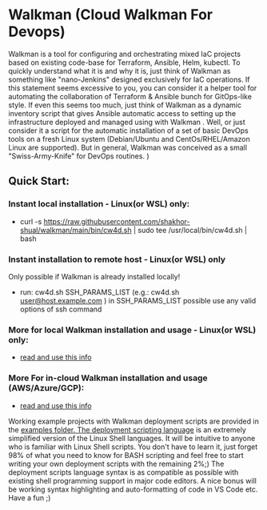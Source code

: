 # Walkman (Cloud Walkman For Devops)

Walkman is a tool for configuring and orchestrating mixed IaC projects
based on existing code-base for Terraform, Ansible, Helm, kubectl. To quickly 
understand what it is and why it is, just think of Walkman as something 
like "nano-Jenkins" designed exclusively for IaC operations. If this statement
seems excessive to you, you can consider it a helper tool for automating the
collaboration of Terraform & Ansible bunch for GitOps-like style. If even this 
seems too much, just think of Walkman as a dynamic inventory script that 
gives Ansible automatic access to setting up the infrastructure deployed 
and managed using with Walkman . Well, or just consider it a script for the 
automatic installation of a set of basic DevOps tools on a fresh Linux system 
(Debian/Ubuntu and CentOs/RHEL/Amazon Linux are supported). But in general, 
Walkman was conceived as a small "Swiss-Army-Knife" for DevOps routines. )

## Quick Start:
### Instant local installation - Linux(or WSL) only:
- curl -s https://raw.githubusercontent.com/shakhor-shual/walkman/main/bin/cw4d.sh | sudo tee /usr/local/bin/cw4d.sh | bash

### Instant installation to remote host - Linux(or WSL) only
Only possible if Walkman is already installed locally!
- run: cw4d.sh SSH_PARAMS_LIST (e.g.: cw4d.sh user@host.example.com )
in SSH_PARAMS_LIST possible use any valid options of ssh command

### More for local Walkman installation and usage - Linux(or WSL) only:
 - [read and use this info](https://github.com/shakhor-shual/walkman/tree/main/bin)

### More For in-cloud Walkman installation and usage (AWS/Azure/GCP):
 - [read and use this info](https://github.com/shakhor-shual/walkman/tree/main/self_deploy)

Working example projects with Walkman deployment scripts are provided in the 
[examples folder. The deployment scripting language](https://github.com/shakhor-shual/walkman/tree/main/examples) is an extremely 
simplified version of the Linux Shell languages. It will be intuitive to 
anyone who is familiar with Linux Shell scripts. You don't have to learn it, 
just forget 98% of what you need to know for BASH scripting and feel free 
to start writing your own deployment scripts with the remaining 2%;) The 
deployment scripts language syntax is as compatible as possible with existing 
shell programming support in major code editors. A nice bonus will be working 
syntax highlighting and auto-formatting of code in VS Code etc. Have a fun ;)





